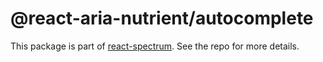 # @react-aria-nutrient/autocomplete

This package is part of [react-spectrum](https://github.com/adobe/react-spectrum). See the repo for more details.
